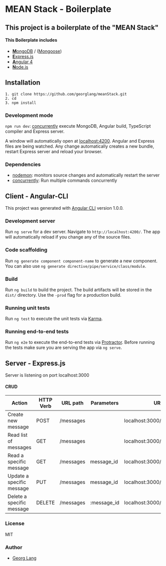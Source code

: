 # MEAN Stack - Boilerplate


## This project is a boilerplate of the "MEAN Stack"

#### This Boilerplate includes 
* [**M**ongoDB](https://www.mongodb.com) / ([Mongoose](http://www.mongoosejs.com ))
* [**E**xpress.js](http://expressjs.com)
* [**A**ngular 4](https://angular.io)
* [**N**ode.js](https://nodejs.org)

## Installation
    1. git clone https://github.com/georglang/meanStack.git
    2. cd 
    3. npm install
    

### Development mode
`npm run dev`: [concurrently](https://github.com/kimmobrunfeldt/concurrently) execute MongoDB, Angular build, TypeScript compiler and Express server.

A window will automatically open at [localhost:4200](http://localhost:4200). Angular and Express files are being watched. Any change automatically creates a new bundle, restart Express server and reload your browser.


### Dependencies
* [nodemon](https://nodemon.io/): monitors source changes  and automatically restart the server
* [concurrently](https://github.com/kimmobrunfeldt/concurrently): Run multiple commands concurrently



## Client - Angular-CLI
This project was generated with [Angular CLI](https://github.com/angular/angular-cli) version 1.0.0.

### Development server

Run `ng serve` for a dev server. Navigate to `http://localhost:4200/`. The app will automatically reload if you change any of the source files.

### Code scaffolding

Run `ng generate component component-name` to generate a new component. You can also use `ng generate directive/pipe/service/class/module`.

### Build

Run `ng build` to build the project. The build artifacts will be stored in the `dist/` directory. Use the `-prod` flag for a production build.

### Running unit tests

Run `ng test` to execute the unit tests via [Karma](https://karma-runner.github.io).

### Running end-to-end tests

Run `ng e2e` to execute the end-to-end tests via [Protractor](http://www.protractortest.org/).
Before running the tests make sure you are serving the app via `ng serve`.




## Server - Express.js

Server is listening on port localhost:3000

#### CRUD

Action       | HTTP Verb     |  URL path    |Parameters       | URL path
------------ | ------------ | ------------ | ------------ |------------|
Create new message | POST | /messages |  | localhost:3000/api/messages |
Read list of messages| GET | /messages | | localhost:3000/api/messages |
Read a specific message | GET | /messages | message_id | localhost:3000/api/messages/123 |
Update a specific message | PUT | /messages | message_id | localhost:3000/api/messages/123 |
Delete a specific message | DELETE | /messages | :message_id | localhost:3000/api/messages/123 |

### License
MIT

### Author
* [Georg Lang](https://github.com/georglang)
